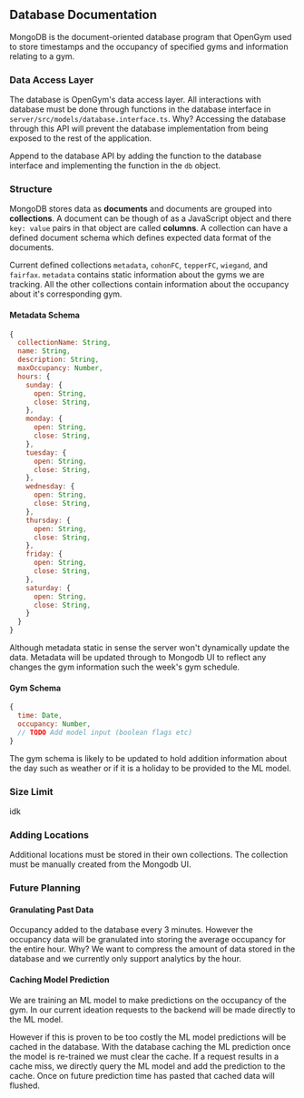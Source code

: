 ## Database Documentation

MongoDB is the document-oriented database program that OpenGym used to store timestamps and the occupancy of specified gyms and information relating to a gym.

### Data Access Layer

The database is OpenGym's data access layer. All interactions with database must be done through functions in the database interface in ```server/src/models/database.interface.ts```. Why? Accessing the database through this API will prevent the database implementation from being exposed to the rest of the application. 

Append to the database API by adding the function to the database interface and implementing the function in the ```db``` object.

### Structure

MongoDB stores data as **documents** and documents are grouped into **collections**. A document can be though of as a JavaScript object and there ```key: value``` pairs in that object are called **columns**. A collection can have a defined document schema which defines expected data format of the documents.

Current defined collections ```metadata```, ```cohonFC```, ```tepperFC```, ```wiegand```, and ```fairfax```. ```metadata``` contains static information about the gyms we are tracking. All the other collections contain information about the occupancy about it's corresponding gym.

#### Metadata Schema
```JavaScript
{
  collectionName: String,
  name: String,
  description: String,
  maxOccupancy: Number, 
  hours: {
    sunday: {
      open: String,
      close: String,
    },
    monday: {
      open: String,
      close: String,
    },
    tuesday: {
      open: String,
      close: String,
    },
    wednesday: {
      open: String,
      close: String,
    },
    thursday: {
      open: String,
      close: String,
    },
    friday: {
      open: String,
      close: String,
    },
    saturday: {
      open: String,
      close: String,
    }
  }
}
```

Although metadata static in sense the server won't dynamically update the data. Metadata will be updated through to Mongodb UI to reflect any changes the gym information such the week's gym schedule.

#### Gym Schema
```JavaScript
{
  time: Date,
  occupancy: Number,
  // TODO Add model input (boolean flags etc)
}
```

The gym schema is likely to be updated to hold addition information about the day such as weather or if it is a holiday to be provided to the ML model.

### Size Limit

idk

### Adding Locations

Additional locations must be stored in their own collections. The collection must be manually created from the Mongodb UI.

### Future Planning

#### Granulating Past Data

Occupancy added to the database every 3 minutes. However the occupancy data will be granulated into storing the average occupancy for the entire hour. Why? We want to compress the amount of data stored in the database and we currently only support analytics by the hour.

#### Caching Model Prediction

We are training an ML model to make predictions on the occupancy of the gym. In our current ideation requests to the backend will be made directly to the ML model. 

However if this is proven to be too costly the ML model predictions will be cached in the database. With the database caching the ML prediction once the model is re-trained we must clear the cache. If a request results in a cache miss, we directly query the ML model and add the prediction to the cache. Once on future prediction time has pasted that cached data will flushed.